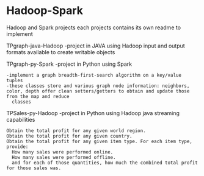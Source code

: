 # Hadoop-Spark
Hadoop and Spark projects
each projects contains its own readme to implement

TPgraph-java-Hadoop
  -project in JAVA using Hadoop input and output formats available to create writable objects
  
TPgraph-py-Spark
  -project in Python using Spark
  
    -implement a graph breadth-first-search algorithm on a key/value tuples
    -these classes store and various graph node information: neighbors, color, depth offer clean setters/getters to obtain and update those from the map and reduce
      classes


TPSales-py-Hadoop
  -project in Python using Hadoop java streaming capabilities
  
    Obtain the total profit for any given world region.
    Obtain the total profit for any given country. 
    Obtain the total profit for any given item type. For each item type, provide:
      How many sales were performed online.
      How many sales were performed offline.
      and for each of those quantities, how much the combined total profit for those sales was.
